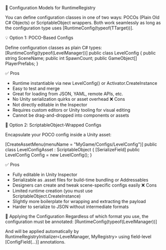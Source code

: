 ﻿🧠 Configuration Models for RuntimeRegistry<TTarget>

You can define configuration classes in one of two ways: POCOs (Plain Old C# Objects) or ScriptableObject wrappers. Both work seamlessly as long as the configuration type uses [RuntimeConfig(typeof(TTarget))].

💡 Option 1: POCO-Based Configs

Define configuration classes as plain C# types:
[RuntimeConfig(typeof(LevelManager))]
public class LevelConfig
{
    public string SceneName;
    public int SpawnCount;
    public GameObject[] PlayerPrefabs;
}


✅ Pros
- Runtime instantiable via new LevelConfig() or Activator.CreateInstance
- Easy to test and merge
- Great for loading from JSON, YAML, remote APIs, etc.
- No Unity serialization quirks or asset overhead
❌ Cons
- Not directly editable in the Inspector
- Requires custom editors or Unity tooling for visual editing
- Cannot be drag-and-dropped into components or assets

🧩 Option 2: ScriptableObject-Wrapped Configs

Encapsulate your POCO config inside a Unity asset:

[CreateAssetMenu(menuName = "MyGame/Configs/LevelConfig")]
public class LevelConfigAsset : ScriptableObject
{
    [SerializeField] public LevelConfig Config = new LevelConfig();
}


✅ Pros
- Fully editable in Unity Inspector
- Serializable as .asset files for build-time bundling or Addressables
- Designers can create and tweak scene-specific configs easily
❌ Cons
- Limited runtime creation (you must use ScriptableObject.CreateInstance)
- Slightly more boilerplate for wrapping and extracting the payload
- Harder to serialize to JSON without intermediate formats

🔧 Applying the Configuration
Regardless of which format you use, the configuration must be annotated:
[RuntimeConfig(typeof(LevelManager))]


And will be applied automatically by RuntimeRegistryInitializer<LevelManager, MyRegistry> using field-level [ConfigField(...)] annotations.
